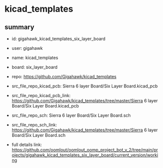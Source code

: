 # kicad_templates
 
## summary 
* id: gigahawk_kicad_templates_six_layer_board
* user: gigahawk
* name: kicad_templates
* board: six_layer_board
* repo: https://github.com/Gigahawk/kicad_templates
* src_file_repo_kicad_pcb: Sierra 6 layer Board/Six Layer Board.kicad_pcb
* src_file_repo_kicad_pcb_link: https://github.com/Gigahawk/kicad_templates/tree/master/Sierra 6 layer Board/Six Layer Board.kicad_pcb


* src_file_repo_sch: Sierra 6 layer Board/Six Layer Board.sch
* src_file_repo_sch_link: https://github.com/Gigahawk/kicad_templates/tree/master/Sierra 6 layer Board/Six Layer Board.sch
* full details link: https://github.com/oomlout/oomlout_oomp_project_bot_v_2/tree/main/projects/gigahawk_kicad_templates_six_layer_board/current_version/working  







